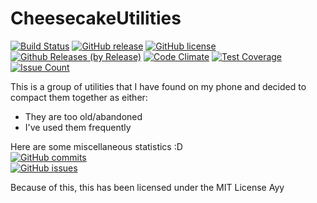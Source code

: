 # CheesecakeUtilities
[![Build Status](https://travis-ci.org/itachi1706/CheesecakeUtilities.svg?branch=master)](https://travis-ci.org/itachi1706/CheesecakeUtilities) [![GitHub release](https://img.shields.io/github/release/itachi1706/CheesecakeUtilities.svg)](https://github.com/itachi1706/CheesecakeUtilities/releases) [![GitHub license](https://img.shields.io/github/license/itachi1706/CheesecakeUtilities.svg)](https://github.com/itachi1706/CheesecakeUtilities/blob/master/LICENSE) [![Github Releases (by Release)](https://img.shields.io/github/downloads/itachi1706/CheesecakeUtilities/latest/total.svg)](https://github.com/itachi1706/CheesecakeUtilities/releases) [![Code Climate](https://codeclimate.com/github/itachi1706/CheesecakeUtilities/badges/gpa.svg)](https://codeclimate.com/github/itachi1706/CheesecakeUtilities) [![Test Coverage](https://codeclimate.com/github/itachi1706/CheesecakeUtilities/badges/coverage.svg)](https://codeclimate.com/github/itachi1706/CheesecakeUtilities/coverage) [![Issue Count](https://codeclimate.com/github/itachi1706/CheesecakeUtilities/badges/issue_count.svg)](https://codeclimate.com/github/itachi1706/CheesecakeUtilities)

This is a group of utilities that I have found on my phone and decided to compact them together as either:
- They are too old/abandoned
- I've used them frequently

Here are some miscellaneous statistics :D  
[![GitHub commits](https://img.shields.io/github/commits-since/itachi1706/CheesecakeUtilities/1.0.svg)](https://github.com/itachi1706/CheesecakeUtilities/commits/master)  
[![GitHub issues](https://img.shields.io/github/issues/itachi1706/CheesecakeUtilities.svg)](https://github.com/itachi1706/CheesecakeUtilities/issues)
 

Because of this, this has been licensed under the MIT License
Ayy

